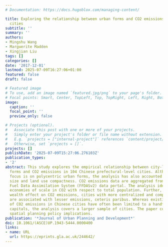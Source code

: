 ```yaml
---
# Documentation: https://docs.hugoblox.com/managing-content/

title: Exploring the relationship between urban forms and CO2 emissions in 104 Chinese
  cities
subtitle: ''
summary: ''
authors:
- Mingshu Wang
- Marguerite Madden
- Xingjian Liu
tags: []
categories: []
date: '2017-12-01'
lastmod: 2025-07-09T16:27:06+01:00
featured: false
draft: false

# Featured image
# To use, add an image named `featured.jpg/png` to your page's folder.
# Focal points: Smart, Center, TopLeft, Top, TopRight, Left, Right, BottomLeft, Bottom, BottomRight.
image:
  caption: ''
  focal_point: ''
  preview_only: false

# Projects (optional).
#   Associate this post with one or more of your projects.
#   Simply enter your project's folder or file name without extension.
#   E.g. `projects = ["internal-project"]` references `content/project/deep-learning/index.md`.
#   Otherwise, set `projects = []`.
projects: []
publishDate: '2025-07-09T15:27:06.276103Z'
publication_types:
- '2'
abstract: This study explores the empirical relationship between city-level urban
  forms and CO2 emissions in 104 Chinese prefectural-level cities. Although the analytical
  focus is on polycentric urban forms, the analysis has also accounted for population
  size and land use compactness. CO2 emissions data are aggregated from the Fossil
  Fuel Data Assimilation System (FFDASv2) data portal. The analysis identifies substantial
  economies of scale in CO2 with respect to total population. Further, despite a substantial
  wealth effect on CO2 emissions, cities with more centralized and compact urban forms
  are associated with lesser emissions, ceteris paribus. Whereas existing analyses
  of CO2 emissions in Chinese cities have often been limited to a handful of provincial
  capitals, the analysis covers a larger sample of cities. The paper concludes with
  spatial planning policy implications.
publication: '*Journal of Urban Planning and Development*'
doi: 10.1061/(ASCE)UP.1943-5444.0000400
links:
- name: URL
  url: https://eprints.gla.ac.uk/244642/
---
```

